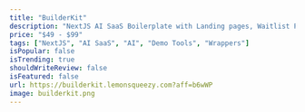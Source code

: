 ```yaml
---
title: "BuilderKit"
description: "NextJS AI SaaS Boilerplate with Landing pages, Waitlist Pages, Auth pages, Auth, Payments, Database, Mails, Customer Support, Admin Dashboard and 10 Production Ready AI SaaS Apps"
price: "$49 - $99"
tags: ["NextJS", "AI SaaS", "AI", "Demo Tools", "Wrappers"]
isPopular: false
isTrending: true
shouldWriteReview: false
isFeatured: false
url: https://builderkit.lemonsqueezy.com?aff=b6wWP
image: builderkit.png
---
```

